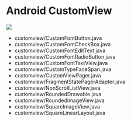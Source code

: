 # Android CustomView

![](http://res.cloudinary.com/reyinfotech/image/upload/c_scale,w_294/v1514523370/CustomView/Screenshot_1514523180.png)

* customview/CustomFontButton.java
* customview/CustomFontCheckBox.java
* customview/CustomFontEditText.java
* customview/CustomFontRadioButton.java
* customview/CustomFontTextView.java
* customview/CustomTypeFaceSpan.java
* customview/CustomViewPager.java
* customview/FragmentStatePagerAdapter.java
* customview/NonScrollListView.java
* customview/RoundedDrawable.java
* customview/RoundedImageView.java
* customview/SquareImageView.java
* customview/SquareLinearLayout.java
